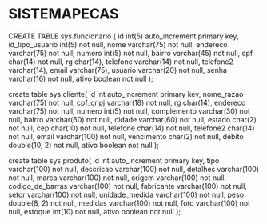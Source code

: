 # SISTEMAPECAS


CREATE TABLE sys.funcionario (
id int(5) auto_increment primary key,
id_tipo_usuario int(5) not null,
nome varchar(75) not null,
endereco varchar(75) not null,
numero int(5) not null,
bairro varchar(45) not null,
cpf char(14) not null,
rg char(14),
telefone varchar(14) not null,
telefone2 varchar(14),
email varchar(75),
usuario varchar(20) not null,
senha varchar(16) not null,
ativo boolean not null
);

create table sys.cliente(
id int auto_increment primary key, 
nome_razao varchar(75) not null, 
cpf_cnpj varchar(18) not null, 
rg char(14), 
endereco varchar(75) not null, 
numero int(5) not null, 
complemento varchar(30) not null, 
bairro varchar(60) not null, 
cidade varchar(60) not null, 
estado char(2) not null, 
cep char(10) not null, 
telefone char(14) not null, 
telefone2 char(14) not null, 
email varchar(100) not null, 
vencimento char(2) not null, 
debito double(10, 2) not null, 
ativo boolean not null
);

create table sys.produto(
id int auto_increment primary key,
tipo varchar(100) not null, 
descricao varchar(100) not null, 
detalhes varchar(100) not null,
marca varchar(100) not null,
origem varchar(100) not null, 
codigo_de_barras varchar(100) not null, 
fabricante varchar(100) not null, 
setor varchar(100) not null, 
unidade_medida varchar(100) not null, 
peso double(8, 2) not null, 
medidas varchar(100) not null, 
foto varchar(100) not null, 
estoque int(10) not null, 
ativo boolean not null
);
